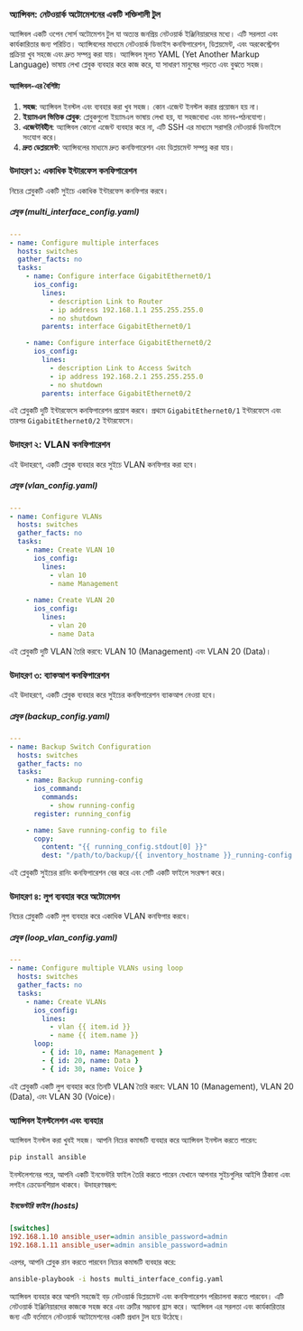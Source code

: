 ### অ্যান্সিবল: নেটওয়ার্ক অটোমেশনের একটি শক্তিশালী টুল

অ্যান্সিবল একটি ওপেন সোর্স অটোমেশন টুল যা অত্যন্ত জনপ্রিয় নেটওয়ার্ক ইঞ্জিনিয়ারদের মধ্যে। এটি সরলতা এবং কার্যকারিতার জন্য পরিচিত। অ্যান্সিবলের মাধ্যমে নেটওয়ার্ক ডিভাইস কনফিগারেশন, ডিপ্লয়মেন্ট, এবং অরকেস্ট্রেশন প্রক্রিয়া খুব সহজে এবং দ্রুত সম্পন্ন করা যায়। অ্যান্সিবল মূলত YAML (Yet Another Markup Language) ভাষায় লেখা প্লেবুক ব্যবহার করে কাজ করে, যা সাধারণ মানুষের পড়তে এবং বুঝতে সহজ।

#### অ্যান্সিবল-এর বৈশিষ্ট্য
1. **সহজ**: অ্যান্সিবল ইনস্টল এবং ব্যবহার করা খুব সহজ। কোন এজেন্ট ইনস্টল করার প্রয়োজন হয় না।
2. **ইয়্যামএল ভিত্তিক প্লেবুক**: প্লেবুকগুলো ইয়্যামএল ভাষায় লেখা হয়, যা সহজবোধ্য এবং মানব-পঠনযোগ্য।
3. **এজেন্টবিহীন**: অ্যান্সিবল কোনো এজেন্ট ব্যবহার করে না, এটি SSH এর মাধ্যমে সরাসরি নেটওয়ার্ক ডিভাইসে সংযোগ করে।
4. **দ্রুত ডেপ্লয়মেন্ট**: অ্যান্সিবলের মাধ্যমে দ্রুত কনফিগারেশন এবং ডিপ্লয়মেন্ট সম্পন্ন করা যায়।

### উদাহরণ ১: একাধিক ইন্টারফেস কনফিগারেশন

নিচের প্লেবুকটি একটি সুইচে একাধিক ইন্টারফেস কনফিগার করবে।

##### প্লেবুক (multi_interface_config.yaml)

```yaml
---
- name: Configure multiple interfaces
  hosts: switches
  gather_facts: no
  tasks:
    - name: Configure interface GigabitEthernet0/1
      ios_config:
        lines:
          - description Link to Router
          - ip address 192.168.1.1 255.255.255.0
          - no shutdown
        parents: interface GigabitEthernet0/1

    - name: Configure interface GigabitEthernet0/2
      ios_config:
        lines:
          - description Link to Access Switch
          - ip address 192.168.2.1 255.255.255.0
          - no shutdown
        parents: interface GigabitEthernet0/2
```

এই প্লেবুকটি দুটি ইন্টারফেসে কনফিগারেশন প্রয়োগ করবে। প্রথমে `GigabitEthernet0/1` ইন্টারফেসে এবং তারপর `GigabitEthernet0/2` ইন্টারফেসে।

### উদাহরণ ২: VLAN কনফিগারেশন

এই উদাহরণে, একটি প্লেবুক ব্যবহার করে সুইচে VLAN কনফিগার করা হবে।

##### প্লেবুক (vlan_config.yaml)

```yaml
---
- name: Configure VLANs
  hosts: switches
  gather_facts: no
  tasks:
    - name: Create VLAN 10
      ios_config:
        lines:
          - vlan 10
          - name Management
          
    - name: Create VLAN 20
      ios_config:
        lines:
          - vlan 20
          - name Data
```

এই প্লেবুকটি দুটি VLAN তৈরি করবে: VLAN 10 (Management) এবং VLAN 20 (Data)।

### উদাহরণ ৩: ব্যাকআপ কনফিগারেশন

এই উদাহরণে, একটি প্লেবুক ব্যবহার করে সুইচের কনফিগারেশন ব্যাকআপ নেওয়া হবে।

##### প্লেবুক (backup_config.yaml)

```yaml
---
- name: Backup Switch Configuration
  hosts: switches
  gather_facts: no
  tasks:
    - name: Backup running-config
      ios_command:
        commands:
          - show running-config
      register: running_config

    - name: Save running-config to file
      copy:
        content: "{{ running_config.stdout[0] }}"
        dest: "/path/to/backup/{{ inventory_hostname }}_running-config.txt"
```

এই প্লেবুকটি সুইচের রানিং কনফিগারেশন বের করে এবং সেটি একটি ফাইলে সংরক্ষণ করে।

### উদাহরণ ৪: লুপ ব্যবহার করে অটোমেশন

নিচের প্লেবুকটি একটি লুপ ব্যবহার করে একাধিক VLAN কনফিগার করবে।

##### প্লেবুক (loop_vlan_config.yaml)

```yaml
---
- name: Configure multiple VLANs using loop
  hosts: switches
  gather_facts: no
  tasks:
    - name: Create VLANs
      ios_config:
        lines:
          - vlan {{ item.id }}
          - name {{ item.name }}
      loop:
        - { id: 10, name: Management }
        - { id: 20, name: Data }
        - { id: 30, name: Voice }
```

এই প্লেবুকটি একটি লুপ ব্যবহার করে তিনটি VLAN তৈরি করবে: VLAN 10 (Management), VLAN 20 (Data), এবং VLAN 30 (Voice)।

### অ্যান্সিবল ইনস্টলেশন এবং ব্যবহার

অ্যান্সিবল ইনস্টল করা খুবই সহজ। আপনি নিচের কমান্ডটি ব্যবহার করে অ্যান্সিবল ইনস্টল করতে পারেন:

```bash
pip install ansible
```

ইনস্টলেশনের পরে, আপনি একটি ইনভেন্টরি ফাইল তৈরি করতে পারেন যেখানে আপনার সুইচগুলির আইপি ঠিকানা এবং লগইন ক্রেডেনশিয়াল থাকবে। উদাহরণস্বরূপ:

##### ইনভেন্টরি ফাইল (hosts)

```ini
[switches]
192.168.1.10 ansible_user=admin ansible_password=admin
192.168.1.11 ansible_user=admin ansible_password=admin
```

এরপর, আপনি প্লেবুক রান করতে পারবেন নিচের কমান্ডটি ব্যবহার করে:

```bash
ansible-playbook -i hosts multi_interface_config.yaml
```

অ্যান্সিবল ব্যবহার করে আপনি সহজেই বড় নেটওয়ার্ক ডিপ্লয়মেন্ট এবং কনফিগারেশন পরিচালনা করতে পারবেন। এটি নেটওয়ার্ক ইঞ্জিনিয়ারদের কাজকে সহজ করে এবং ত্রুটির সম্ভাবনা হ্রাস করে। অ্যান্সিবল এর সরলতা এবং কার্যকারিতার জন্য এটি বর্তমানে নেটওয়ার্ক অটোমেশনের একটি প্রধান টুল হয়ে উঠেছে।